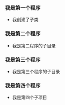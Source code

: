 ### 我是第一个程序
  - 我创建了子类
### 我是第二个程序
  - 我是第二程序的子目录
### 我是第三个程序
  - 我是第三个程序的子目录
### 我是第四个程序
  - 我是第四个子项目